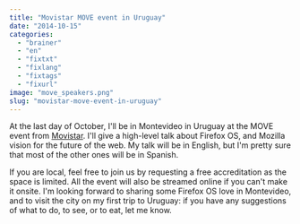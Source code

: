```yaml
---
title: "Movistar MOVE event in Uruguay"
date: "2014-10-15"
categories: 
  - "brainer"
  - "en"
  - "fixtxt"
  - "fixlang"
  - "fixtags"
  - "fixurl"
image: "move_speakers.png"
slug: "movistar-move-event-in-uruguay"
---
```


At the last day of October, I'll be in Montevideo in Uruguay at the MOVE event from [Movistar](https://www.movistar.com.uy). I'll give a high-level talk about Firefox OS, and Mozilla vision for the future of the web. My talk will be in English, but I'm pretty sure that most of the other ones will be in Spanish.

If you are local, feel free to join us by requesting a free accreditation as the space is limited. All the event will also be streamed online if you can't make it onsite. I'm looking forward to sharing some Firefox OS love in Montevideo, and to visit the city on my first trip to Uruguay: if you have any suggestions of what to do, to see, or to eat, let me know.

